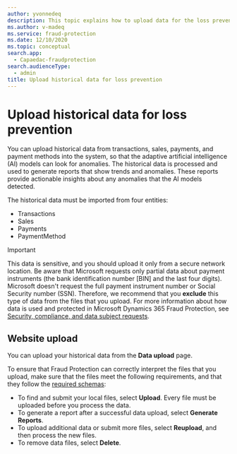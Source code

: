 ```yaml
---
author: yvonnedeq
description: This topic explains how to upload data for the loss prevention feature in Microsoft Dynamics 365 Fraud Protection.
ms.author: v-madeq 
ms.service: fraud-protection
ms.date: 12/10/2020
ms.topic: conceptual
search.app: 
  - Capaedac-fraudprotection
search.audienceType:
  - admin
title: Upload historical data for loss prevention
---
```


# Upload historical data for loss prevention

You can upload historical data from transactions, sales, payments, and payment methods into the system, so that the adaptive artificial intelligence (AI) models can look for anomalies. The historical data is processed and used to generate reports that show trends and anomalies. These reports provide actionable insights about any anomalies that the AI models detected.

The historical data must be imported from four entities:

* Transactions
* Sales
* Payments
* PaymentMethod

> [!IMPORTANT]
> This data is sensitive, and you should upload it only from a secure network location. Be aware that Microsoft requests only partial data about payment instruments (the bank identification number \[BIN\] and the last four digits). Microsoft doesn't request the full payment instrument number or Social Security number (SSN). Therefore, we recommend that you **exclude** this type of data from the files that you upload. For more information about how data is used and protected in Microsoft Dynamics 365 Fraud Protection, see [Security, compliance, and data subject requests](security-compliance.md).

## Website upload

You can upload your historical data from the **Data upload** page.

To ensure that Fraud Protection can correctly interpret the files that you upload, make sure that the files meet the following requirements, and that they follow the [required schemas](https://go.microsoft.com/fwlink/?linkid=2131494):

- To find and submit your local files, select **Upload**. Every file must be uploaded before you process the data.
- To generate a report after a successful data upload, select **Generate Reports**. 
- To upload additional data or submit more files, select **Reupload**, and then process the new files. 
- To remove data files, select **Delete**. 
